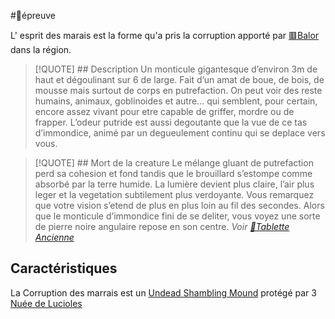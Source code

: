 #🎲épreuve

L' esprit des marais est la forme qu'a pris la corruption apporté par [🟥Balor](../PNJ/🟥Balor.md) dans la région. 

> [!QUOTE]  ## Description
> Un monticule gigantesque d’environ 3m de haut et dégoulinant sur 6 de large. Fait d’un amat de boue, de bois, de mousse mais surtout de corps en putrefaction. On peut voir des reste humains, animaux, goblinoides et autre… qui semblent, pour certain, encore assez vivant pour etre capable de griffer, mordre ou de frapper. L’odeur putride  est aussi degoutante que la vue de ce tas d’immondice, animé par un degueulement continu  qui se deplace vers vous.

> [!QUOTE]  ## Mort de la creature
> Le mélange gluant de putrefaction perd sa cohesion et fond tandis que le brouillard s’estompe comme absorbé par la terre humide. 
> La lumière devient plus claire, l’air plus leger et la vegetation subtilement plus verdoyante. Vous remarquez que votre vision s’etend de plus en plus loin au fil des secondes.
> Alors que le monticule d’immondice fini de se deliter, vous voyez une sorte de pierre noire angulaire repose en son centre. *Voir [🔎Tablette Ancienne](../lieux/📍Syphon%20de%20glaise.md#🔎Tablette%20Ancienne)*
>

## Caractéristiques 
La Corruption des marrais est un [Undead Shambling Mound](https://5e.tools/bestiary.html#undead%20shambling%20mound_wdmm) protégé par 3 [Nuée de Lucioles](https://5e.tools/bestiary.html#swarm%20of%20beetles_mm,flstenvironment:swamp=1,flopenvironment:extend)